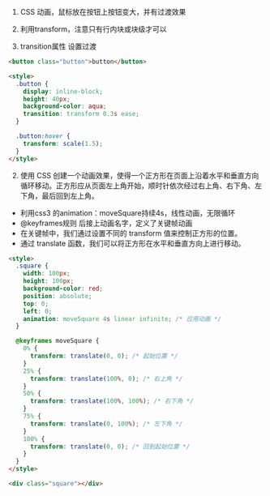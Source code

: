1. CSS 动画，鼠标放在按钮上按钮变大，并有过渡效果

1. 利用transform，注意只有行内块或块级才可以
2. transition属性 设置过渡

```html
<button class="button">button</button>

<style>
  .button {
    display: inline-block;
    height: 40px;
    background-color: aqua;
    transition: transform 0.3s ease;
  }

  .button:hover {
    transform: scale(1.5);
  }
</style>
```

2. 使用 CSS 创建一个动画效果，使得一个正方形在页面上沿着水平和垂直方向循环移动。正方形应从页面左上角开始，顺时针依次经过右上角、右下角、左下角，最后回到左上角。

+ 利用css3 的animation：moveSquare持续4s，线性动画，无限循环
+ @keyframes规则 后接上动画名字，定义了关键帧动画
+ 在关键帧中，我们通过设置不同的 transform 值来控制正方形的位置。
+ 通过 translate 函数，我们可以将正方形在水平和垂直方向上进行移动。


~~~html
<style>
  .square {
    width: 100px;
    height: 100px;
    background-color: red;
    position: absolute;
    top: 0;
    left: 0;
    animation: moveSquare 4s linear infinite; /* 应用动画 */
  }

  @keyframes moveSquare {
    0% {
      transform: translate(0, 0); /* 起始位置 */
    }
    25% {
      transform: translate(100%, 0); /* 右上角 */
    }
    50% {
      transform: translate(100%, 100%); /* 右下角 */
    }
    75% {
      transform: translate(0, 100%); /* 左下角 */
    }
    100% {
      transform: translate(0, 0); /* 回到起始位置 */
    }
  }
</style>

<div class="square"></div>
~~~
